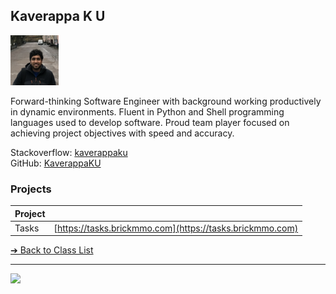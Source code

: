 <style>@import url("//readme.codeadam.ca/readme.css");</style>

## Kaverappa K U

![Kaverappa K U](../images/Kaverappa.png)

Forward-thinking Software Engineer with background working productively in dynamic environments. Fluent in Python and Shell programming languages used to develop software. Proud team player focused on achieving project objectives with speed and accuracy.

Stackoverflow: [kaverappaku](https://stackoverflow.com/users/9388993/kaverappaku?tab=profile)  
GitHub: [KaverappaKU](https://github.com/KaverappaKU)

### Projects

| Project |                                                          |
| ------- | -------------------------------------------------------- |
| Tasks   | [https://tasks.brickmmo.com](https://tasks.brickmmo.com) |

[&#10132; Back to Class List](/)

---

<a href="https://brickmmo.com">
<img src="https://brickmmo.com/images/brickmmo-logo-horizontal.jpg" width="100">
</a>
